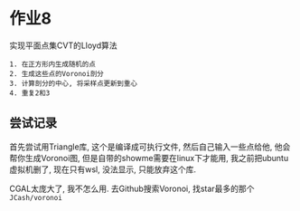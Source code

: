 # 作业8
实现平面点集CVT的Lloyd算法

```
1. 在正方形内生成随机的点
2. 生成这些点的Voronoi剖分
3. 计算剖分的中心, 将采样点更新到重心
4. 重复2和3
```

## 尝试记录
首先尝试用Triangle库, 这个是编译成可执行文件, 然后自己输入一些点给他, 他会帮你生成Voronoi图, 但是自带的showme需要在linux下才能用, 我之前把ubuntu虚拟机删了, 现在只有wsl, 没法显示, 只能放弃这个库.

CGAL太庞大了, 我不怎么用. 去Github搜索Voronoi, 找star最多的那个`JCash/voronoi`